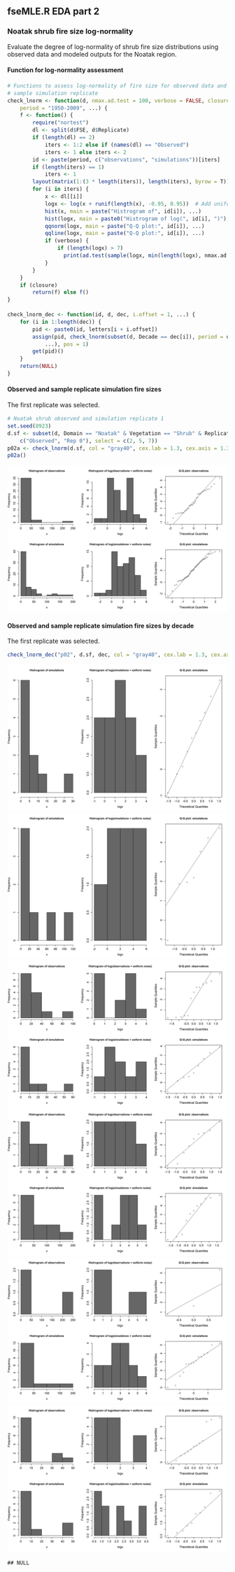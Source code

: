 


##
##
## fseMLE.R EDA part 2
### Noatak shrub fire size log-normality

Evaluate the degree of log-normality of shrub fire size distributions using observed data and modeled outputs for the Noatak region.



#### Function for log-normality assessment


```r
# Functions to assess log-normality of fire size for observed data and a
# sample simulation replicate
check_lnorm <- function(d, nmax.ad.test = 100, verbose = FALSE, closure = TRUE, 
    period = "1950-2009", ...) {
    f <- function() {
        require("nortest")
        dl <- split(d$FSE, d$Replicate)
        if (length(dl) == 2) 
            iters <- 1:2 else if (names(dl) == "Observed") 
            iters <- 1 else iters <- 2
        id <- paste(period, c("observations", "simulations"))[iters]
        if (length(iters) == 1) 
            iters <- 1
        layout(matrix(1:(3 * length(iters)), length(iters), byrow = T))
        for (i in iters) {
            x <- dl[[i]]
            logx <- log(x + runif(length(x), -0.95, 0.95))  # Add uniform noise
            hist(x, main = paste("Histrogram of", id[i]), ...)
            hist(logx, main = paste0("Histrogram of log(", id[i], ")"), ...)
            qqnorm(logx, main = paste("Q-Q plot:", id[i]), ...)
            qqline(logx, main = paste("Q-Q plot:", id[i]), ...)
            if (verbose) {
                if (length(logx) > 7) 
                  print(ad.test(sample(logx, min(length(logx), nmax.ad.test)))) else print("Sample too small for Anderson-Darling normality test.")
            }
        }
    }
    if (closure) 
        return(f) else f()
}

check_lnorm_dec <- function(id, d, dec, i.offset = 1, ...) {
    for (i in 1:length(dec)) {
        pid <- paste0(id, letters[i + i.offset])
        assign(pid, check_lnorm(subset(d, Decade == dec[i]), period = dec[i], 
            ...), pos = 1)
        get(pid)()
    }
    return(NULL)
}
```

#### Observed and sample replicate simulation fire sizes

The first replicate was selected.


```r
# Noatak shrub observed and simulation replicate 1
set.seed(8923)
d.sf <- subset(d, Domain == "Noatak" & Vegetation == "Shrub" & Replicate %in% 
    c("Observed", "Rep 0"), select = c(2, 5, 7))
p02a <- check_lnorm(d.sf, col = "gray40", cex.lab = 1.3, cex.axis = 1.3)
p02a()
```

![](fse_eda2_files/figure-html/lnorm_noa_shrub_all-1.png) 

#### Observed and sample replicate simulation fire sizes by decade

The first replicate was selected.


```r
check_lnorm_dec("p02", d.sf, dec, col = "gray40", cex.lab = 1.3, cex.axis = 1.3)
```

![](fse_eda2_files/figure-html/lnorm_noa_shrub_decades-1.png) ![](fse_eda2_files/figure-html/lnorm_noa_shrub_decades-2.png) ![](fse_eda2_files/figure-html/lnorm_noa_shrub_decades-3.png) ![](fse_eda2_files/figure-html/lnorm_noa_shrub_decades-4.png) ![](fse_eda2_files/figure-html/lnorm_noa_shrub_decades-5.png) ![](fse_eda2_files/figure-html/lnorm_noa_shrub_decades-6.png) 

```
## NULL
```
